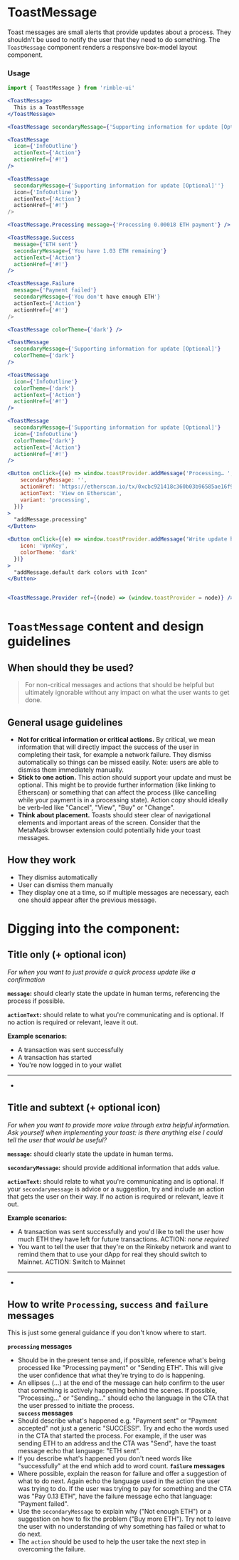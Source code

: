 # ToastMessage
Toast messages are small alerts that provide updates about a process. They shouldn't be used to notify the user that they need to do something. The `ToastMessage` component renders a responsive box-model layout component.

<!-- STORY -->

### Usage
```jsx
import { ToastMessage } from 'rimble-ui'
```

<!-- component example here -->
```jsx
<ToastMessage>
  This is a ToastMessage
</ToastMessage>

<ToastMessage secondaryMessage={'Supporting information for update [Optional]'} />

<ToastMessage
  icon={'InfoOutline'}
  actionText={'Action'}
  actionHref={'#!'}
/>

<ToastMessage
  secondaryMessage={'Supporting information for update [Optional]''}
  icon={'InfoOutline'}
  actionText={'Action'}
  actionHref={'#!'}
/>

<ToastMessage.Processing message={'Processing 0.00018 ETH payment'} />

<ToastMessage.Success
  message={'ETH sent'}
  secondaryMessage={'You have 1.03 ETH remaining'}
  actionText={'Action'}
  actionHref={'#!'}
/>

<ToastMessage.Failure
  message={'Payment failed'}
  secondaryMessage={'You don't have enough ETH'}
  actionText={'Action'}
  actionHref={'#!'}
/>

<ToastMessage colorTheme={'dark'} />

<ToastMessage
  secondaryMessage={'Supporting information for update [Optional]'}
  colorTheme={'dark'}
/>

<ToastMessage
  icon={'InfoOutline'}
  colorTheme={'dark'}
  actionText={'Action'}
  actionHref={'#!'}
/>

<ToastMessage
  secondaryMessage={'Supporting information for update [Optional]'}
  icon={'InfoOutline'}
  colorTheme={'dark'}
  actionText={'Action'}
  actionHref={'#!'}
/>

<Button onClick={(e) => window.toastProvider.addMessage('Processing… ', {
    secondaryMessage: '',
    actionHref: 'https://etherscan.io/tx/0xcbc921418c360b03b96585ae16f906cbd48c8d6c2cc7b82c6db430390a9fcfed',
    actionText: 'View on Etherscan',
    variant: 'processing',
  })}
>
  "addMessage.processing"
</Button>

<Button onClick={(e) => window.toastProvider.addMessage('Write update here [Required]', {
    icon: 'VpnKey',
    colorTheme: 'dark'
  })}
>
  "addMessage.default dark colors with Icon"
</Button>


<ToastMessage.Provider ref={(node) => (window.toastProvider = node)} />
```

# `ToastMessage` content and design guidelines

## **When should they be used?**

> For non-critical messages and actions that should be helpful but ultimately ignorable without any impact on what the user wants to get done.

## General usage guidelines

- **Not for critical information or critical actions.** By critical, we mean information that will directly impact the success of the user in completing their task, for example a network failure. They dismiss automatically so things can be missed easily. Note: users are able to dismiss them immediately manually.
- **Stick to one action.** This action should support your update and must be optional. This might be to provide further information (like linking to Etherscan) or something that can affect the process (like cancelling while your payment is in a processing state). Action copy should ideally be verb-led like "Cancel", "View", "Buy" or "Change".
- **Think about placement.** Toasts should steer clear of navigational elements and important areas of the screen. Consider that the MetaMask browser extension could potentially hide your toast messages.

## How they work

- They dismiss automatically
- User can dismiss them manually
- They display one at a time, so if multiple messages are necessary, each one should appear after the previous message.

# Digging into the component:

## Title only (+ optional icon)

*For when you want to just provide a quick process update like a confirmation*

**`message`:** should clearly state the update in human terms, referencing the process if possible.

**`actionText`:** should relate to what you're communicating and is optional. If no action is required or relevant, leave it out.

**Example scenarios:**

- A transaction was sent successfully
- A transaction has started
- You're now logged in to your wallet

---

-

## Title and subtext (+ optional icon)

*For when you want to provide more value through extra helpful information. Ask yourself when implementing your toast: is there anything else I could tell the user that would be useful?*

**`message`:** should clearly state the update in human terms.

**`secondaryMessage`:** should provide additional information that adds value.

**`actionText`:** should relate to what you're communicating and is optional. If your `secondarymessage` is advice or a suggestion, try and include an action that gets the user on their way. If no action is required or relevant, leave it out.

**Example scenarios:**

- A transaction was sent successfully and you'd like to tell the user how much ETH they have left for future transactions. ACTION: *none required*
- You want to tell the user that they're on the Rinkeby network and want to remind them that to use your dApp for real they should switch to Mainnet. ACTION: Switch to Mainnet

---

-

## How to write `Processing`, `success` and `failure` messages

This is just some general guidance if you don't know where to start.

**`processing` messages** 
- Should be in the present tense and, if possible, reference what's being processed like "Processing payment" or "Sending ETH". This will give the user confidence that what they're trying to do is happening. 
- An ellipses (...) at the end of the message can help confirm to the user that something is actively happening behind the scenes. If possible, "Processing..." or "Sending..." should echo the language in the CTA that the user pressed to initiate the process.  
**`success` messages** 
- Should describe what's happened e.g. "Payment sent" or "Payment accepted" not just a generic "SUCCESS!". Try and echo the words used in the CTA that started the process. For example, if the user was sending ETH to an address and the CTA was "Send", have the toast message echo that language: "ETH sent". 
- If you describe what's happened you don't need words like "successfully" at the end which add to word count.
**`failure` messages**
- Where possible, explain the reason for failure and offer a suggestion of what to do next. Again echo the language used in the action the user was trying to do. If the user was trying to pay for something and the CTA was "Pay 0.13 ETH", have the failure message echo that language: "Payment failed".  
- Use the `secondaryMessage` to explain why ("Not enough ETH") or a suggestion on how to fix the problem ("Buy more ETH"). Try not to leave the user with no understanding of why something has failed or what to do next. 
- The `action` should be used to help the user take the next step in overcoming the failure.
